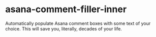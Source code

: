 # asana-comment-filler-inner
Automatically populate Asana comment boxes with some text of your choice. This will save you, literally, decades of your life.
